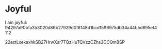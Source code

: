 # Joyful

I am joyful: 94297a90bfa3b3020d86b27929d0f8148d1bcd1596975db34a44b5d895ef4112


22extLxekaxhkSB27HrwXsr7TQzHuTQVzzCZhs2CCQmBSP